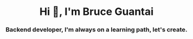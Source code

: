 <h1 align="center">Hi 👋, I'm Bruce Guantai</h1>
<h3 align="center">Backend developer, I'm always on a learning path, let's create.</h3>


